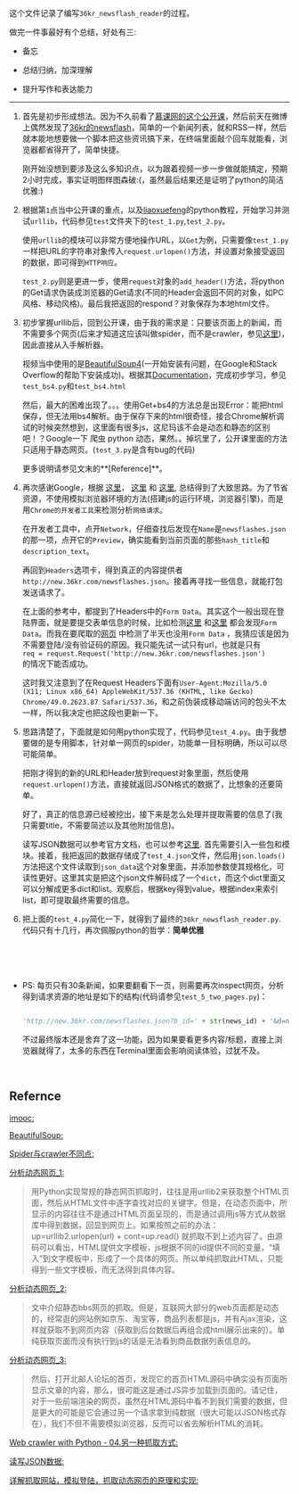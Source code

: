 这个文件记录了编写`36kr_newsflash_reader`的过程。

做完一件事最好有个总结，好处有三:

* 备忘

* 总结归纳，加深理解

* 提升写作和表达能力

---

1. 首先是初步形成想法。因为不久前看了[慕课网的这个公开课](http://www.imooc.com/learn/563)，然后前天在微博上偶然发现了[36kr的newsflash](http://new.36kr.com/newsflashes)，简单的一个新闻列表，就和RSS一样，然后就本能地想要做一个脚本把这些资讯搞下来，在终端里面敲个回车就能看，浏览器都省得开了，简单快捷。

	刚开始没想到要涉及这么多知识点，以为跟着视频一步一步做就能搞定，预期2小时完成，事实证明图样图森破:(，虽然最后结果还是证明了python的简洁优雅:)

2. 根据第`1`点当中公开课的重点，以及[liaoxuefeng](http://www.liaoxuefeng.com/)的python教程，开始学习并测试`urllib`，代码参见`test`文件夹下的`test_1.py`,`test_2.py`。

	使用`urllib`的模块可以非常方便地操作URL，以`Get`为例，只需要像`test_1.py`一样把URL的字符串对象传入`request.urlopen()`方法，并设置对象接受返回的数据，即可得到`HTTP响应`。

	`test_2.py`则是更进一步，使用`request`对象的`add_header()`方法，将python的Get请求伪装成浏览器的Get请求(不同的Header会返回不同的对象，如PC风格、移动风格)。最后我把返回的respond？对象保存为本地html文件。

3. 初步掌握urllib后，回到公开课，由于我的需求是：只要该页面上的新闻，而不需要多个网页(后来才知道这应该叫做spider，而不是crawler，参见[这里](http://www.admin5.com/article/20080825/100523.shtml))，因此直接从入手解析器。

	视频当中使用的是[BeautifulSoup4](https://www.crummy.com/software/BeautifulSoup/bs4/doc/)(一开始安装有问题，在Google和Stack Overflow的帮助下安装成功)。根据其[Documentation](https://www.crummy.com/software/BeautifulSoup/bs4/doc/)，完成初步学习，参见`test_bs4.py`和`test_bs4.html`

	然后，最大的困难出现了。。。使用Get+bs4的方法总是出现Error：能把html保存，但无法用bs4解析。由于保存下来的html很奇怪，接合Chrome解析调试的时候突然想到，这里面有很多js，这尼玛该不会是动态和静态的区别吧！？Google一下 爬虫 python 动态，果然。。掉坑里了，公开课里面的方法只适用于静态网页。(`test_3.py`是含有bug的代码)

	更多说明请参见文末的**[Reference]**。

4. 再次感谢Google，根据 [这里](http://www.ahlinux.com/python/15816.html)， [这里](https://www.zhihu.com/question/21471960/answer/81061538) 和 [这里](http://xlzd.me/2015/12/19/python-crawler-04), 总结得到了大致思路。为了节省资源，不使用模拟浏览器环境的方法(搭建js的运行环境，浏览器引擎)，而是用`Chrome的开发者工具`来检测分析`网络请求`。

	在开发者工具中，点开`Network`，仔细查找后发现在`Name`是`newsflashes.json`的那一项，点开它的`Preview`，确实能看到当前页面的那些`hash_title`和`description_text`。

	再回到`Headers`选项卡，得到真正的内容提供者`http://new.36kr.com/newsflashes.json`。接着再寻找一些信息，就能打包发送请求了。

	在上面的参考中，都提到了Headers中的`Form Data`。其实这个一般出现在登陆界面，就是要提交表单信息的时候，比如检测[这里](https://passport.weibo.cn/signin/login?entry=mweibo&res=wel&wm=3349&r=http%3A%2F%2Fm.weibo.cn%2F) 和[这里](https://www.zhihu.com/#signin) 都会发现`Form Data`。而我在要爬取的[网页](http://new.36kr.com/newsflashes) 中检测了半天也没用`Form Data` ，我猜应该是因为不需要登陆/没有验证码的原因。我只能先试一试只有url，也就是只有  
	`req = request.Request('http://new.36kr.com/newsflashes.json')`  
	的情况下能否成功。

	这时我又注意到了在Request Headers下面有`User-Agent:Mozilla/5.0 (X11; Linux x86_64) AppleWebKit/537.36 (KHTML, like Gecko) Chrome/49.0.2623.87 Safari/537.36`，和之前伪装成移动端访问的包头不太一样，所以我决定也把这段也更新一下。

5. 思路清楚了，下面就是如何用python实现了，代码参见`test_4.py`。由于我想要做的是专用脚本，针对单一网页的spider，功能单一目标明确，所以可以尽可能简单。

	把刚才得到的新的URL和Header放到request对象里面，然后使用`request.urlopen()`方法，直接就返回JSON格式的数据了，比想象的还要简单。

	好了，真正的信息源已经被挖出，接下来是怎么处理并提取需要的信息了(我只需要title，不需要简述以及其他附加信息)。

	读写JSON数据可以参考官方文档，也可以参考[这里](http://python3-cookbook.readthedocs.org/zh_CN/latest/c06/p02_read-write_json_data.html). 首先需要引入一些包和模块。接着，我把返回的数据存储成了`test_4.json`文件，然后用`json.loads()`方法把这个文件读取到`json_data`这个对象里面，并添加参数使其规格化，可读性更好。这里其实是把这个json文件解码成了一个`dict`，而这个dict里面又可以分解成更多dict和list。观察后，根据key得到value，根据index来索引list，即可提取最终需要的信息。

7. 把上面的`test_4.py`简化一下，就得到了最终的`36kr_newsflash_reader.py`. 代码只有十几行，再次佩服python的哲学：**简单优雅**

<br/><br/><br/>

* PS: 每页只有30条新闻，如果要翻看下一页，则需要再次inspect网页，分析得到请求资源的地址是如下的结构(代码请参见`test_5_two_pages.py`)：

	```python

	'http://new.36kr.com/newsflashes.json?b_id=' + str(news_id) + '&d=next'

	```

	不过最终版本还是舍弃了这一功能，因为如果要看更多内容/标题，直接上浏览器就得了，太多的东西在Terminal里面会影响阅读体验，过犹不及。

<br/>

## Refernce

[imooc: ](http://www.imooc.com/learn/563)

[BeautifulSoup: ](https://www.crummy.com/software/BeautifulSoup/bs4/doc/)

[Spider与crawler不同点: ](http://www.admin5.com/article/20080825/100523.shtml)

[分析动态网页_1: ](http://www.ahlinux.com/python/15816.html)

> 用Python实现常规的静态网页抓取时，往往是用urllib2来获取整个HTML页面，然后从HTML文件中逐字查找对应的关键字。但是，在动态页面中，所显示的内容往往不是通过HTML页面呈现的，而是通过调用js等方式从数据库中得到数据，回显到网页上。如果按照之前的办法： up=urllib2.urlopen(url) + cont=up.read() 就抓取不到上述内容了。由源码可以看出，HTML提供文字模板，js根据不同的id提供不同的变量，“填入”到文字模板中，形成了一个具体的网页。所以单纯抓取此HTML，只能得到一些文字模板，而无法得到具体内容。

[分析动态网页_2: ](http://chenqx.github.io/2014/12/23/Spider-Advanced-for-Dynamic-Website-Crawling/)

> 文中介绍静态bbs网页的抓取。但是，互联网大部分的web页面都是动态的，经常逛的网站例如京东、淘宝等，商品列表都是js，并有Ajax渲染，这样就获取不到网页内容（获取到后台数据后再组合成html展示出来的）。单纯获取页面而没有执行到js的话是无法看到商品数据列表信息的。

[分析动态网页_3: ](https://www.zhihu.com/question/21471960/answer/81061538)

> 然后，打开北邮人论坛的首页，发现它的首页HTML源码中确实没有页面所显示文章的内容，那么，很可能这是通过JS异步加载到页面的。请记住，对于一些前端渲染的网页，虽然在HTML源码中看不到我们需要的数据，但是更大的可能是它会通过另一个请求拿到纯数据（很大可能以JSON格式存在），我们不但不需要模拟浏览器，反而可以省去解析HTML的消耗。

[Web crawler with Python - 04.另一种抓取方式: ](http://xlzd.me/2015/12/19/python-crawler-04)

[读写JSON数据: ](http://python3-cookbook.readthedocs.org/zh_CN/latest/c06/p02_read-write_json_data.html)

[详解抓取网站，模拟登陆，抓取动态网页的原理和实现: ](http://www.crifan.com/files/doc/docbook/web_scrape_emulate_login/release/html/web_scrape_emulate_login.html)

